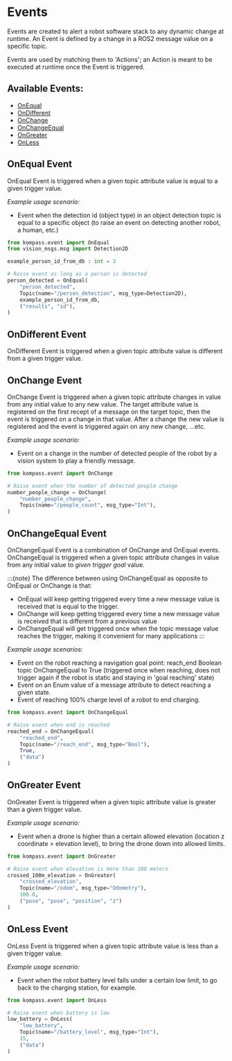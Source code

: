 # Events

Events are created to alert a robot software stack to any dynamic change at runtime. An Event is defined by a change in a ROS2 message value on a specific topic.

Events are used by matching them to 'Actions'; an Action is meant to be executed at runtime once the Event is triggered.

## Available Events:
- [OnEqual](#onequal-event)
- [OnDifferent](#ondifferent-event)
- [OnChange](#onchange-event)
- [OnChangeEqual](#onchangeequal-event)
- [OnGreater](#ongreater-event)
- [OnLess](#onless-event)

## OnEqual Event

OnEqual Event is triggered when a given topic attribute value is equal to a given trigger value.

*Example usage scenario:*
- Event when the detection id (object type) in an object detection topic is equal to a specific object (to raise an event on detecting another robot, a human, etc.)

```python
from kompass.event import OnEqual
from vision_msgs.msg import Detection2D

example_person_id_from_db : int = 3

# Raise event as long as a person is detected
person_detected = OnEqual(
    "person_detected",
    Topic(name="/person_detection", msg_type=Detection2D),
    example_person_id_from_db,
    ("results", "id"),
)
```

## OnDifferent Event
OnDifferent Event is triggered when a given topic attribute value is different from a given trigger value.


## OnChange Event
OnChange Event is triggered when a given topic attribute changes in value from any initial value to any new value. The target attribute value is registered on the first recept of a message on the target topic, then the event is triggered on a change in that value. After a change the new value is registered and the event is triggered again on any new change, ...etc.

*Example usage scenario:*
- Event on a change in the number of detected people of the robot by a vision system to play a friendly message.

```python
from kompass.event import OnChange

# Raise event when the number of detected people change
number_people_change = OnChange(
    "number_people_change",
    Topic(name="/people_count", msg_type="Int"),
)
```

## OnChangeEqual Event
OnChangeEqual Event is a combination of OnChange and OnEqual events. OnChangeEqual is triggered when a given topic attribute changes in value from any initial value to *given trigger goal* value.

:::{note} The difference between using OnChangeEqual as opposite to OnEqual or OnChange is that:
- OnEqual will keep getting triggered every time a new message value is received that is equal to the trigger.
- OnChange will keep getting triggered every time a new message value is received that is different from a previous value
- OnChangeEqual will get triggered once when the topic message value reaches the trigger, making it convenient for many applications
:::

*Example usage scenarios:*
- Event on the robot reaching a navigation goal point: reach_end Boolean topic OnChangeEqual to True (triggered once when reaching, does not trigger again if the robot is static and staying in 'goal reaching' state)
- Event on an Enum value of a message attribute to detect reaching a given state.
- Event of reaching 100% charge level of a robot to end charging.


```python
from kompass.event import OnChangeEqual

# Raise event when end is reached
reached_end = OnChangeEqual(
    "reached_end",
    Topic(name="/reach_end", msg_type="Bool"),
    True,
    ("data")
)
```

## OnGreater Event

OnGreater Event is triggered when a given topic attribute value is greater than a given trigger value.

*Example usage scenario:*
- Event when a drone is higher than a certain allowed elevation (location z coordinate > elevation level), to bring the drone down into allowed limits.

```python
from kompass.event import OnGreater

# Raise event when elevation is more than 100 meters
crossed_100m_elevation = OnGreater(
    "crossed_elevation",
    Topic(name="/odom", msg_type="Odometry"),
    100.0,
    ("pose", "pose", "position", "z")
)
```

## OnLess Event

OnLess Event is triggered when a given topic attribute value is less than a given trigger value.

*Example usage scenario:*
- Event when the robot battery level falls under a certain low limit, to go back to the charging station, for example.

```python
from kompass.event import OnLess

# Raise event when battery is low
low_battery = OnLess(
    "low_battery",
    Topic(name="/battery_level", msg_type="Int"),
    15,
    ("data")
)
```
